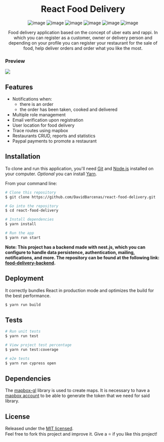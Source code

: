 <div align="center">
  <h1>React Food Delivery</h1>

![image](https://img.shields.io/badge/React-20232A?style=for-the-badge&logo=react&logoColor=61DAFB)
![image](https://img.shields.io/badge/Apollo%20GraphQL-311C87?&style=for-the-badge&logo=Apollo%20GraphQL&logoColor=white)
![image](https://img.shields.io/badge/GraphQl-E10098?style=for-the-badge&logo=graphql&logoColor=white)
![image](https://img.shields.io/badge/TypeScript-007ACC?style=for-the-badge&logo=typescript&logoColor=white)
![image](https://img.shields.io/badge/Tailwind_CSS-38B2AC?style=for-the-badge&logo=tailwind-css&logoColor=white)
![image](https://img.shields.io/badge/Cypress-17202C?style=for-the-badge&logo=cypress&logoColor=white)

  <p>Food delivery application based on the concept of uber eats and rappi. In which you can register as a customer, owner or delivery person and depending on your profile you can register your restaurant for the sale of food, help deliver orders and order what you like the most.</p>
</div>

### Preview

![](./.readme-static/app.jpeg)

## Features

- Notifications when:
  - there is an order
  - the order has been taken, cooked and delivered
- Multiple role management
- Email verification upon registration
- User location for food delivery
- Trace routes using mapbox
- Restaurants CRUD, reports and statistics
- Paypal payments to promote a restaurant

## Installation

To clone and run this application, you'll need [Git](https://git-scm.com) and
[Node.js](https://nodejs.org/en/download/) installed on your computer. _Optional_ you can install
[Yarn](https://yarnpkg.com/getting-started/install).

From your command line:

```bash
# Clone this repository
$ git clone https://github.com/DavidBarcenas/react-food-delivery.git

# Go into the repository
$ cd react-food-delivery

# Install dependencies
$ yarn install

# Run the app
$ yarn run start
```

**Note: This project has a backend made with nest.js, which you can configure to handle data
persistence, authentication, mailing, notifications, and more. The repository can be found at the
following link: [food-delivery-backend](https://github.com/DavidBarcenas/food-delivery-backend).**

## Deployment

It correctly bundles React in production mode and optimizes the build for the best performance.

```bash
$ yarn run build
```

## Tests

```bash
# Run unit tests
$ yarn run test

# View project test percentage
$ yarn run test:coverage

# e2e tests
$ yarn run cypress open
```

## Dependencies

The [mapbox-gl](https://docs.mapbox.com/mapbox-gl-js/api/) library is used to create maps. It is
necessary to have a [mapbox account](https://account.mapbox.com/) to be able to generate the token
that we need for said library.

## License

Released under the [MIT licensed](LICENSE).\
Feel free to fork this project and improve it. Give a ⭐️ if you like this project!
